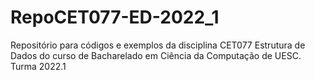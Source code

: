 # RepoCET077-ED-2022_1
Repositório para códigos e exemplos da disciplina CET077 Estrutura de Dados do curso de Bacharelado em Ciência da Computação de UESC. Turma 2022.1
